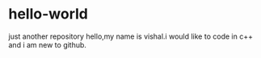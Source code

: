 # hello-world
just another repository
hello,my name is vishal.i would like to code in c++ and i am new to github.
